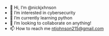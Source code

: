 - 👋 Hi, I’m @nickjxhnson
- 👀 I’m interested in cybersecurity
- 🌱 I’m currently learning python
- 💞️ I’m looking to collaborate on anything!
- 📫 How to reach me ntjohnson215@gmail.com

<!---
nickjxhnson/nickjxhnson is a ✨ special ✨ repository because its `README.md` (this file) appears on your GitHub profile.
You can click the Preview link to take a look at your changes.
--->

